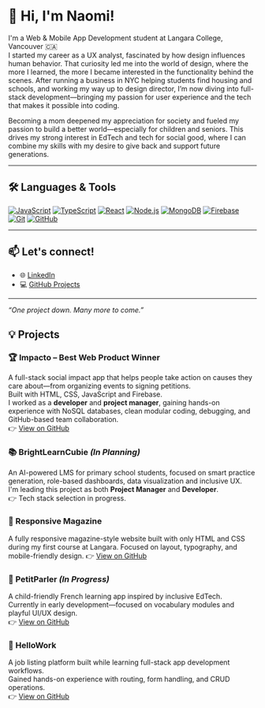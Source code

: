 # 👋 Hi, I'm Naomi!

I'm a Web & Mobile App Development student at Langara College, Vancouver 🇨🇦  
I started my career as a UX analyst, fascinated by how design influences human behavior. That curiosity led me into the world of design, where the more I learned, the more I became interested in the functionality behind the scenes. After running a business in NYC helping students find housing and schools, and working my way up to design director, I’m now diving into full-stack development—bringing my passion for user experience and the tech that makes it possible into coding.

Becoming a mom deepened my appreciation for society and fueled my passion to build a better world—especially for children and seniors. This drives my strong interest in EdTech and tech for social good, where I can combine my skills with my desire to give back and support future generations.

---

## 🛠️ Languages & Tools

[![JavaScript](https://img.shields.io/badge/-JavaScript-F7DF1E?style=for-the-badge&logo=javascript&logoColor=black)](https://developer.mozilla.org/en-US/docs/Web/JavaScript)
[![TypeScript](https://img.shields.io/badge/-TypeScript-3178C6?style=for-the-badge&logo=typescript&logoColor=white)](https://www.typescriptlang.org/)
[![React](https://img.shields.io/badge/-React-61DAFB?style=for-the-badge&logo=react&logoColor=black)](https://reactjs.org/)
[![Node.js](https://img.shields.io/badge/-Node.js-339933?style=for-the-badge&logo=node.js&logoColor=white)](https://nodejs.org/)
[![MongoDB](https://img.shields.io/badge/-MongoDB-47A248?style=for-the-badge&logo=mongodb&logoColor=white)](https://www.mongodb.com/)
[![Firebase](https://img.shields.io/badge/-Firebase-FFCA28?style=for-the-badge&logo=firebase&logoColor=black)](https://firebase.google.com/)
[![Git](https://img.shields.io/badge/-Git-F05032?style=for-the-badge&logo=git&logoColor=white)](https://git-scm.com/)
[![GitHub](https://img.shields.io/badge/-GitHub-181717?style=for-the-badge&logo=github&logoColor=white)](https://github.com/)


---

## 📫 Let's connect!

- 🌐 [LinkedIn](https://www.linkedin.com/in/naomi-fujii-2152b8290/)
- 💻 [GitHub Projects](https://github.com/NaomimoaN)

---
_“One project down. Many more to come.”_


## 💡 Projects

### 🏆 Impacto – Best Web Product Winner  
A full-stack social impact app that helps people take action on causes they care about—from organizing events to signing petitions.  
Built with HTML, CSS, JavaScript and Firebase.  
I worked as a **developer** and **project manager**, gaining hands-on experience with NoSQL databases, clean modular coding, debugging, and GitHub-based team collaboration.  
👉 [View on GitHub](https://github.com/Francisco1116/Impacto)

### 📚 BrightLearnCubie *(In Planning)*  
An AI-powered LMS for primary school students, focused on smart practice generation, role-based dashboards, data visualization and inclusive UX.  
I'm leading this project as both **Project Manager** and **Developer**.  
👉 Tech stack selection in progress.

### 📖 Responsive Magazine
A fully responsive magazine-style website built with only HTML and CSS during my first course at Langara.
Focused on layout, typography, and mobile-friendly design.
👉 [View on GitHub](https://naomimoan.github.io/PARENTSCOPE/)

### 🐣 PetitParler *(In Progress)*  
A child-friendly French learning app inspired by inclusive EdTech.  
Currently in early development—focused on vocabulary modules and playful UI/UX design.  
👉 [View on GitHub](https://github.com/NaomimoaN/PetitParler)

### 💼 HelloWork  
A job listing platform built while learning full-stack app development workflows.  
Gained hands-on experience with routing, form handling, and CRUD operations.  
👉 [View on GitHub](https://github.com/NaomimoaN/HelloWork-)

